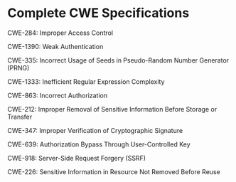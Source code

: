 

# Complete CWE Specifications

CWE-284: Improper Access Control

CWE-1390: Weak Authentication

CWE-335: Incorrect Usage of Seeds in Pseudo-Random Number Generator (PRNG)

CWE-1333: Inefficient Regular Expression Complexity

CWE-863: Incorrect Authorization

CWE-212: Improper Removal of Sensitive Information Before Storage or Transfer

CWE-347: Improper Verification of Cryptographic Signature

CWE-639: Authorization Bypass Through User-Controlled Key

CWE-918: Server-Side Request Forgery (SSRF)

CWE-226: Sensitive Information in Resource Not Removed Before Reuse
